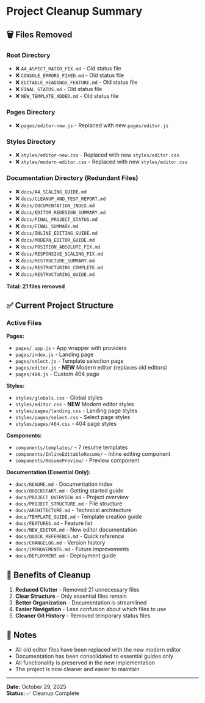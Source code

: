 # Project Cleanup Summary

## 🗑️ Files Removed

### Root Directory
- ❌ `A4_ASPECT_RATIO_FIX.md` - Old status file
- ❌ `CONSOLE_ERRORS_FIXED.md` - Old status file
- ❌ `EDITABLE_HEADINGS_FEATURE.md` - Old status file
- ❌ `FINAL_STATUS.md` - Old status file
- ❌ `NEW_TEMPLATE_ADDED.md` - Old status file

### Pages Directory
- ❌ `pages/editor-new.js` - Replaced with new `pages/editor.js`

### Styles Directory
- ❌ `styles/editor-new.css` - Replaced with new `styles/editor.css`
- ❌ `styles/modern-editor.css` - Replaced with new `styles/editor.css`

### Documentation Directory (Redundant Files)
- ❌ `docs/A4_SCALING_GUIDE.md`
- ❌ `docs/CLEANUP_AND_TEST_REPORT.md`
- ❌ `docs/DOCUMENTATION_INDEX.md`
- ❌ `docs/EDITOR_REDESIGN_SUMMARY.md`
- ❌ `docs/FINAL_PROJECT_STATUS.md`
- ❌ `docs/FINAL_SUMMARY.md`
- ❌ `docs/INLINE_EDITING_GUIDE.md`
- ❌ `docs/MODERN_EDITOR_GUIDE.md`
- ❌ `docs/POSITION_ABSOLUTE_FIX.md`
- ❌ `docs/RESPONSIVE_SCALING_FIX.md`
- ❌ `docs/RESTRUCTURE_SUMMARY.md`
- ❌ `docs/RESTRUCTURING_COMPLETE.md`
- ❌ `docs/RESTRUCTURING_GUIDE.md`

**Total: 21 files removed**

## ✅ Current Project Structure

### Active Files

**Pages:**
- `pages/_app.js` - App wrapper with providers
- `pages/index.js` - Landing page
- `pages/select.js` - Template selection page
- `pages/editor.js` - **NEW** Modern editor (replaces old editors)
- `pages/404.js` - Custom 404 page

**Styles:**
- `styles/globals.css` - Global styles
- `styles/editor.css` - **NEW** Modern editor styles
- `styles/pages/landing.css` - Landing page styles
- `styles/pages/select.css` - Select page styles
- `styles/pages/404.css` - 404 page styles

**Components:**
- `components/templates/` - 7 resume templates
- `components/InlineEditableResume/` - Inline editing component
- `components/ResumePreview/` - Preview component

**Documentation (Essential Only):**
- `docs/README.md` - Documentation index
- `docs/QUICKSTART.md` - Getting started guide
- `docs/PROJECT_OVERVIEW.md` - Project overview
- `docs/PROJECT_STRUCTURE.md` - File structure
- `docs/ARCHITECTURE.md` - Technical architecture
- `docs/TEMPLATE_GUIDE.md` - Template creation guide
- `docs/FEATURES.md` - Feature list
- `docs/NEW_EDITOR.md` - New editor documentation
- `docs/QUICK_REFERENCE.md` - Quick reference
- `docs/CHANGELOG.md` - Version history
- `docs/IMPROVEMENTS.md` - Future improvements
- `docs/DEPLOYMENT.md` - Deployment guide

## 🎯 Benefits of Cleanup

1. **Reduced Clutter** - Removed 21 unnecessary files
2. **Clear Structure** - Only essential files remain
3. **Better Organization** - Documentation is streamlined
4. **Easier Navigation** - Less confusion about which files to use
5. **Cleaner Git History** - Removed temporary status files

## 📝 Notes

- All old editor files have been replaced with the new modern editor
- Documentation has been consolidated to essential guides only
- All functionality is preserved in the new implementation
- The project is now cleaner and easier to maintain

---

**Date:** October 29, 2025  
**Status:** ✅ Cleanup Complete
